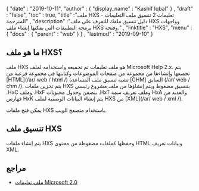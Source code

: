 {
  "date" : "2019-10-11",
  "author" : {
    "display_name" : "Kashif Iqbal"
} ,
  "draft" : "false",
  "toc" : true,
  "title" :"ملف HXS - تعليمات 2 تنسيق ملف التعليمات المترجمة" ,
  "description" :"دليل تنسيق ملفك للتعرف على ملف HXS وواجهات برمجة التطبيقات التي يمكنها إنشاء ملف HXS وفتحه." ,
  "linktitle" : "HXS",
  "menu" : {
    "docs" : {
      "parent" : "web"
}
} ,
  "lastmod" : "2019-09-10"
}

## ما هو ملف HXS؟

ملف HXS هو ملف تعليمات تم تجميعه واستخدامه لملف Microsoft Help 2.x. يتم تجميعها وإنشاءها من مجموعة من صفحات الموضوعات وكتابتها في مجموعة فرعية من [HTML](/ar/ web / html /) تشبه تنسيق ملف المساعدة [CHM] السابق (/ar/ web / chm /). يتم تخزين ملفات HXS بتنسيق مضغوط ويتم إنشاؤها من ملف مشروع رئيسي .HxC وملف .HxF يتضمن وجدول محتويات .HxT وملف تعريف سمة HxA والعديد من فهارس HxK يتم إنشاء البيانات الوصفية لملف HXS من [XML](/ar/ web / xml /).

يمكن فتح ملفات HXS باستخدام متصفح الويب.

## تنسيق ملف HXS

يتم إنشاء ملفات HXS وحفظها كملفات مضغوطة من محتوى HTML وبيانات تعريف XML.

## مراجع

* [ملف تعليمات Microsoft 2.0](https://en.wikipedia.org/wiki/Microsoft_Help_2)

